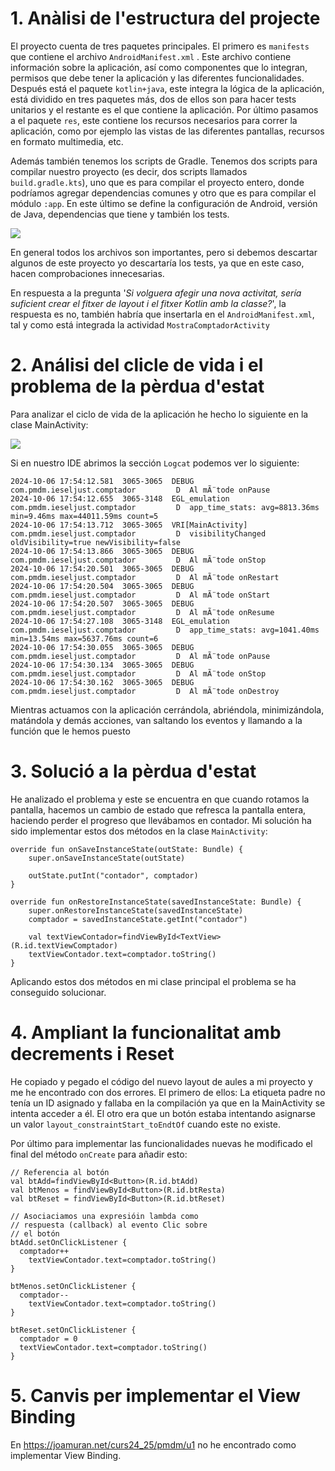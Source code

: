 
# 1. Anàlisi de l'estructura del projecte
El proyecto cuenta de tres paquetes principales. El primero es `manifests` que contiene el archivo `AndroidManifest.xml` . Este archivo contiene información sobre la aplicación, así como componentes que lo integran, permisos que debe tener la aplicación y las diferentes funcionalidades. Después está el paquete `kotlin+java`, este integra la lógica de la aplicación, está dividido en tres paquetes más, dos de ellos son para hacer tests unitarios y el restante es el que contiene la aplicación. Por último pasamos a el paquete `res`, este contiene los recursos necesarios para correr la aplicación, como por ejemplo las vistas de las diferentes pantallas, recursos en formato multimedia, etc.

Además también tenemos los scripts de Gradle. Tenemos dos scripts para compilar nuestro proyecto (es decir, dos scripts llamados `build.gradle.kts`), uno que es para compilar el proyecto entero, donde podríamos agregar dependencias comunes y otro que es para compilar el módulo `:app`. En este último se define la configuración de Android, versión de Java, dependencias que tiene y también los tests.

<img src="https://i.imgur.com/I1n6Bh9.png">

En general todos los archivos son importantes, pero si debemos descartar algunos de este proyecto yo descartaría los tests, ya que en este caso, hacen comprobaciones innecesarias.

En respuesta a la pregunta '_Si volguera afegir una nova activitat, sería suficient crear el fitxer de _layout_ i el fitxer Kotlin amb la classe?_', la respuesta es no, también habría que insertarla en el `AndroidManifest.xml`, tal y como está integrada la actividad `MostraComptadorActivity`

# 2. Análisi del clicle de vida i el problema de la pèrdua d'estat
Para analizar el ciclo de vida de la aplicación he hecho lo siguiente en la clase MainActivity:

<img src="https://i.imgur.com/HekcV5N.png">

Si en nuestro IDE abrimos la sección `Logcat` podemos ver lo siguiente:

```
2024-10-06 17:54:12.581  3065-3065  DEBUG                   com.pmdm.ieseljust.comptador         D  Al mÃ¨tode onPause
2024-10-06 17:54:12.655  3065-3148  EGL_emulation           com.pmdm.ieseljust.comptador         D  app_time_stats: avg=8813.36ms min=9.46ms max=44011.59ms count=5
2024-10-06 17:54:13.712  3065-3065  VRI[MainActivity]       com.pmdm.ieseljust.comptador         D  visibilityChanged oldVisibility=true newVisibility=false
2024-10-06 17:54:13.866  3065-3065  DEBUG                   com.pmdm.ieseljust.comptador         D  Al mÃ¨tode onStop
2024-10-06 17:54:20.501  3065-3065  DEBUG                   com.pmdm.ieseljust.comptador         D  Al mÃ¨tode onRestart
2024-10-06 17:54:20.504  3065-3065  DEBUG                   com.pmdm.ieseljust.comptador         D  Al mÃ¨tode onStart
2024-10-06 17:54:20.507  3065-3065  DEBUG                   com.pmdm.ieseljust.comptador         D  Al mÃ¨tode onResume
2024-10-06 17:54:27.108  3065-3148  EGL_emulation           com.pmdm.ieseljust.comptador         D  app_time_stats: avg=1041.40ms min=13.54ms max=5637.76ms count=6
2024-10-06 17:54:30.055  3065-3065  DEBUG                   com.pmdm.ieseljust.comptador         D  Al mÃ¨tode onPause
2024-10-06 17:54:30.134  3065-3065  DEBUG                   com.pmdm.ieseljust.comptador         D  Al mÃ¨tode onStop
2024-10-06 17:54:30.162  3065-3065  DEBUG                   com.pmdm.ieseljust.comptador         D  Al mÃ¨tode onDestroy
```
Mientras actuamos con la aplicación cerrándola, abriéndola, minimizándola, matándola y demás acciones, van saltando los eventos y llamando a la función que le hemos puesto

# 3. Solució a la pèrdua d'estat
He analizado el problema y este se encuentra en que cuando rotamos la pantalla, hacemos un cambio de estado que refresca la pantalla entera, haciendo perder el progreso que llevábamos en contador. Mi solución ha sido implementar estos dos métodos en la clase `MainActivity`:

```
override fun onSaveInstanceState(outState: Bundle) {  
    super.onSaveInstanceState(outState)  
  
    outState.putInt("contador", comptador)  
}  
  
override fun onRestoreInstanceState(savedInstanceState: Bundle) {  
    super.onRestoreInstanceState(savedInstanceState)  
    comptador = savedInstanceState.getInt("contador")  
  
    val textViewContador=findViewById<TextView>(R.id.textViewComptador)  
    textViewContador.text=comptador.toString()  
}
```

Aplicando estos dos métodos en mi clase principal el problema se ha conseguido solucionar.

# 4. Ampliant la funcionalitat amb decrements i Reset
He copiado y pegado el código del nuevo layout de aules a mi proyecto y me he encontrado con dos errores. El primero de ellos: La etiqueta padre no tenía un ID asignado y fallaba en la compilación ya que en la MainActivity se intenta acceder a él. El otro era que un botón estaba intentando asignarse un valor `layout_constraintStart_toEndtOf` cuando este no existe.

Por último para implementar las funcionalidades nuevas he modificado el final del método `onCreate` para añadir esto:
```
// Referencia al botón  
val btAdd=findViewById<Button>(R.id.btAdd)  
val btMenos = findViewById<Button>(R.id.btResta)  
val btReset = findViewById<Button>(R.id.btReset)  
  
// Asociaciamos una expresióin lambda como  
// respuesta (callback) al evento Clic sobre  
// el botón  
btAdd.setOnClickListener {  
  comptador++  
    textViewContador.text=comptador.toString()  
}  
  
btMenos.setOnClickListener {  
  comptador--  
    textViewContador.text=comptador.toString()  
}  
  
btReset.setOnClickListener {  
  comptador = 0  
  textViewContador.text=comptador.toString()  
}
```


# 5. Canvis per implementar el View Binding

En https://joamuran.net/curs24_25/pmdm/u1 no he encontrado como implementar View Binding.